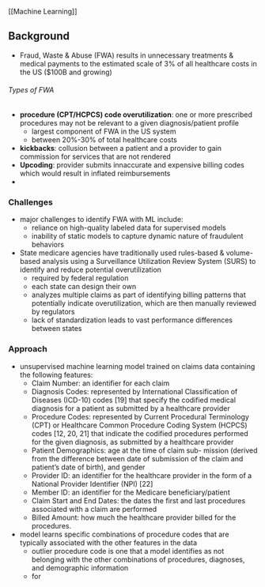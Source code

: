 [[Machine Learning]]

## Background
- Fraud, Waste & Abuse (FWA)  results in unnecessary treatments & medical payments to the estimated scale of 3% of all healthcare costs in the US ($100B and growing) 
###### Types of FWA
- **procedure (CPT/HCPCS) code overutilization**: one or more prescribed procedures may not be relevant to a given diagnosis/patient profile
	- largest component of FWA in the US system
	- between 20%-30% of total healthcare costs
- **kickbacks**: collusion between a patient and a provider to gain commission for services that are not rendered
- **Upcoding**: provider submits innaccurate and expensive billing codes which would result in inflated reimbursements
- 
### Challenges
- major challenges to identify FWA with ML include:
	- reliance on high-quality labeled data for supervised models
	- inability of static models to capture dynamic nature of fraudulent behaviors
- State medicare agencies have traditionally used rules-based & volume-based analysis using a Surveillance Utilization Review System (SURS) to identify and reduce potential overutilization
	- required by federal regulation
	- each state can design their own
	- analyzes multiple claims as part of identifying billing patterns that potentially indicate overutilization, which are then manually reviewed by regulators
	- lack of standardization leads to vast performance differences between states

### Approach
- unsupervised machine learning model trained on claims data containing the following features:
	- Claim Number: an identifier for each claim
	- Diagnosis Codes: represented by International Classification of Diseases (ICD-10) codes [19] that specify the codified medical diagnosis for a patient as submitted by a healthcare provider
	- Procedure Codes: represented by Current Procedural Terminology (CPT) or Healthcare Common Procedure Coding System (HCPCS) codes [12, 20, 21] that indicate the codified procedures performed for the given diagnosis, as submitted by a healthcare provider
	- Patient Demographics: age at the time of claim sub- mission (derived from the difference between date of submission of the claim and patient’s date of birth), and gender
	- Provider ID: an identifier for the healthcare provider in the form of a National Provider Identifier (NPI) [22]
	- Member ID: an identifier for the Medicare beneficiary/patient
	- Claim Start and End Dates: the dates the first and last procedures associated with a claim are performed
	- Billed Amount: how much the healthcare provider billed for the procedures.
- model learns specific combinations of procedure codes that are typically associated with the other features in the data
	- outlier procedure code is one that a model identifies as not belonging with the other combinations of procedures, diagnoses, and demographic information
	- for 